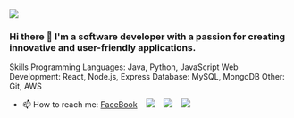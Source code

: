 <img src="https://github-readme-stats.vercel.app/api?username=matatb30&theme=algolia&show_icons=true" />

### Hi there 👋 I'm a software developer with a passion for creating innovative and user-friendly applications.

Skills
Programming Languages: Java, Python, JavaScript
Web Development: React, Node.js, Express
Database: MySQL, MongoDB
Other: Git, AWS

- 📫 How to reach me: [FaceBook](https://www.facebook.com/namdohuu30/)
&nbsp;&nbsp;
![](./profile-3d-contrib/profile-night-view.svg)
&nbsp;&nbsp;
![](https://komarev.com/ghpvc/?username=matatb30&color=green)
&nbsp;&nbsp;
![](https://komarev.com/ghpvc/?username=matatb30&color=dc143c)
